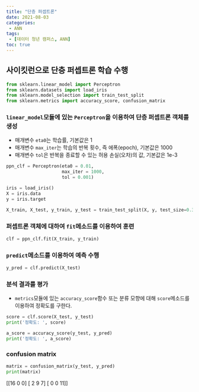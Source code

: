 ```yaml
---
title: "단층 퍼셉트론"
date: 2021-08-03
categories: 
 - ANN
tags:
 - [데이터 청년 캠퍼스, ANN]
toc: true
---
```

## 사이킷런으로 단층 퍼셉트론 학습 수행  
```py
from sklearn.linear_model import Perceptron
from sklearn.datasets import load_iris
from sklearn.model_selection import train_test_split
from sklearn.metrics import accuracy_score, confusion_matrix
```

### `linear_model`모듈에 있는 `Perceptron`을 이용하여 단층 퍼셉트론 객체를 생성  
- 매개변수 `eta0`는 학습률, 기본값은 1
- 매개변수 `max_iter`는 학습의 반복 횟수, 즉 에폭(epoch), 기본값은 1000
- 매개변수 `tol`은 반복을 종료할 수 있는 허용 손실(오차)의 값, 기본값은 1e-3

```py
ppn_clf = Perceptron(eta0 = 0.01,
                     max_iter = 1000,
                     tol = 0.001)

iris = load_iris()
X = iris.data
y = iris.target

X_train, X_test, y_train, y_test = train_test_split(X, y, test_size=0.3, random_state=0)
```  
### 퍼셉트론 객체에 대하여 `fit`메소드를 이용하여 훈련  
```py
clf = ppn_clf.fit(X_train, y_train)
```  
### `predict`메소드를 이용하여 예측 수행
```py
y_pred = clf.predict(X_test)
```  
### 분석 결과를 평가  
- `metrics`모듈에 있는 `accuracy_score`함수 또는 분류 모향에 대해 `score`메소드를 이용하여
정확도를 구한다.  

```py
score = clf.score(X_test, y_test)
print('정확도: ', score)

a_score = accuracy_score(y_test, y_pred)
print('정확도: ', a_score)
```  

### confusion matrix
```py
matrix = confusion_matrix(y_test, y_pred)
print(matrix)
```
<div class="notice" markdown="1">
[[16  0  0]  
 [ 2  9  7]  
 [ 0  0 11]]  
</div>

